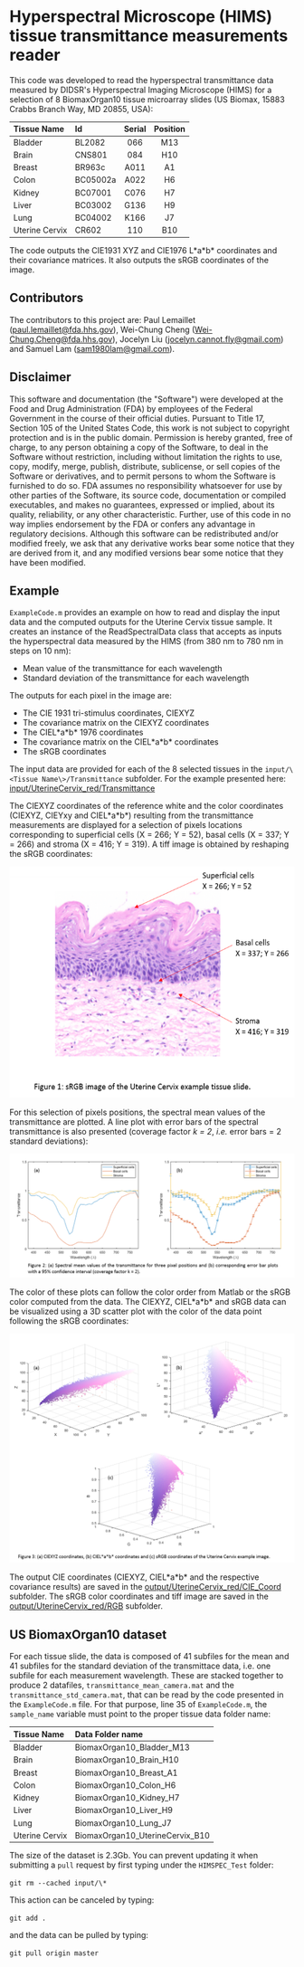 # Hyperspectral Microscope (HIMS) tissue transmittance measurements reader

This code was developed to read the hyperspectral transmittance data measured by DIDSR's Hyperspectral Imaging Microscope (HIMS) for a selection of 8 BiomaxOrgan10 tissue microarray slides (US Biomax, 15883 Crabbs Branch Way, MD 20855, USA):

| Tissue Name | Id | Serial | Position |
| :--- | :--- | :---: | :---: |
| Bladder | BL2082 | 066 | M13 |
| Brain | CNS801 | 084 | H10 |
| Breast | BR963c | A011 | A1 |
| Colon | BC05002a | A022 | H6 |
| Kidney | BC07001 | C076 | H7 |
| Liver | BC03002 | G136 | H9 |
| Lung | BC04002 | K166 | J7 |
| Uterine Cervix | CR602 | 110 | B10 |

The code outputs the CIE1931 XYZ and CIE1976 L\*a\*b\* coordinates and their covariance matrices. It also outputs the sRGB coordinates of the image.

## Contributors

The contributors to this project are: Paul Lemaillet (<paul.lemaillet@fda.hhs.gov>), Wei-Chung Cheng (<Wei-Chung.Cheng@fda.hhs.gov>), Jocelyn Liu (<jocelyn.cannot.fly@gmail.com>) and Samuel Lam (<sam1980lam@gmail.com>).

## Disclaimer

This software and documentation (the "Software") were developed at the Food and Drug Administration (FDA) by employees of the Federal Government in the course of their official duties. Pursuant to Title 17, Section 105 of the United States Code, this work is not subject to copyright protection and is in the public domain. Permission is hereby granted, free of charge, to any person obtaining a copy of the Software, to deal in the Software without restriction, including without limitation the rights to use, copy, modify, merge, publish, distribute, sublicense, or sell copies of the Software or derivatives, and to permit persons to whom the Software is furnished to do so. FDA assumes no responsibility whatsoever for use by other parties of the Software, its source code, documentation or compiled executables, and makes no guarantees, expressed or implied, about its quality, reliability, or any other characteristic. Further, use of this code in no way implies endorsement by the FDA or confers any advantage in regulatory decisions. Although this software can be redistributed and/or modified freely, we ask that any derivative works bear some notice that they are derived from it, and any modified versions bear some notice that they have been modified.

## Example
`ExampleCode.m` provides an example on how to read and display the input data and the computed outputs for the Uterine Cervix tissue sample. It creates an instance of the ReadSpectralData class that accepts as inputs the hyperspectral data measured by the HIMS (from 380 nm to 780 nm in steps on 10 nm):
- Mean value of the transmittance for each wavelength
- Standard deviation of the transmittance for each wavelength

The outputs for each pixel in the image are:
- The CIE 1931 tri-stimulus coordinates, CIEXYZ
- The covariance matrix on the CIEXYZ coordinates
- The CIEL\*a\*b\* 1976 coordinates
- The covariance matrix on the CIEL\*a\*b\* coordinates
- The sRGB coordinates

The input data are provided for each of the 8 selected tissues in the `input/\<Tissue Name\>/Transmittance` subfolder. For the example presented here: [input/UterineCervix_red/Transmittance](https://github.com/DIDSR/HIMS-dataset-reader/tree/master/input/UterineCervix_red/Transmittance)

The CIEXYZ coordinates of the reference white and the color coordinates (CIEXYZ, CIEYxy and CIEL\*a\*b\*) resulting from the transmittance measurements are displayed for a selection of pixels locations corresponding to superficial cells (X = 266; Y = 52), basal cells (X = 337; Y = 266) and stroma (X = 416; Y = 319). A tiff image is obtained by reshaping the sRGB coordinates:

<p align="center">
  <img width="520" height="409" src="readme_images/Uterine_Cervix_red_Tagged_Captioned.png">
</p>

For this selection of pixels positions, the spectral mean values of the transmittance are plotted. A line plot with error bars of the spectral transmittance is also presented (coverage factor *k = 2*, *i.e.* error bars = 2 standard deviations):

<p align="center">
  <img src="readme_images/transmittance_with_caption.png">
</p>

The color of these plots can follow the color order from Matlab or the sRGB color computed from the data. The CIEXYZ, CIEL\*a\*b\* and sRGB data can be visualized using a 3D scatter plot with the color of the data point following the sRGB coordinates:

<p align="center">
  <img src="readme_images/scatter3_with_caption.png">
</p>

The output CIE coordinates (CIEXYZ, CIEL\*a\*b\* and the respective covariance results) are saved in the [output/UterineCervix_red/CIE_Coord](https://github.com/DIDSR/HIMS-dataset-reader/tree/master/output/UterineCervix_red/CIE_Coord) subfolder. The sRGB color coordinates and tiff image are saved in the [output/UterineCervix_red/RGB](https://github.com/DIDSR/HIMS-dataset-reader/tree/master/output/UterineCervix_red/RGB) subfolder.

## US BiomaxOrgan10 dataset
For each tissue slide, the data is composed of 41 subfiles for the mean and 41 subfiles for the standard deviation of the transmittace data, i.e. one subfile for each measurement wavelength. These are stacked together to produce 2 datafiles, `transmittance_mean_camera.mat` and the `transmittance_std_camera.mat`, that can be read by the code presented in the `ExampleCode.m` file. For that purpose, line 35 of `ExampleCode.m`, the `sample_name` variable must point to the proper tissue data folder name:

| Tissue Name | Data Folder name |
| :--- | :--- |
| Bladder | BiomaxOrgan10_Bladder_M13 |
| Brain | BiomaxOrgan10_Brain_H10 |
| Breast | BiomaxOrgan10_Breast_A1 |
| Colon | BiomaxOrgan10_Colon_H6 |
| Kidney |  BiomaxOrgan10_Kidney_H7|
| Liver |  BiomaxOrgan10_Liver_H9 |
| Lung |  BiomaxOrgan10_Lung_J7 |
| Uterine Cervix |  BiomaxOrgan10_UterineCervix_B10 |

The size of the dataset is 2.3Gb. You can prevent updating it when submitting a `pull` request by first typing under the `HIMSPEC_Test` folder:

`git rm --cached input/\*`

This action can be canceled by typing:

`git add .`

and the data can be pulled by typing:

`git pull origin master`


